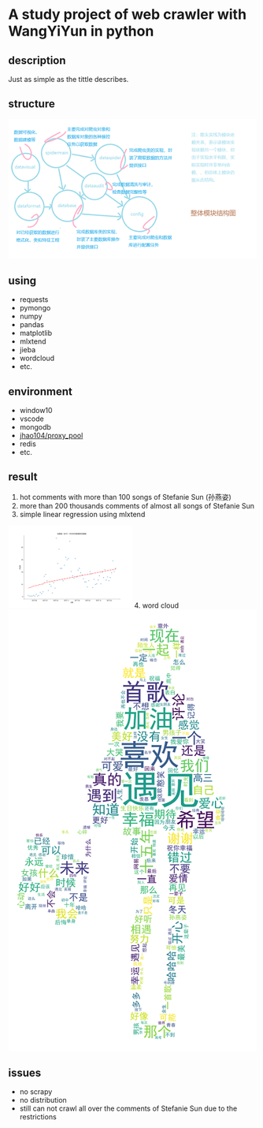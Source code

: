 # A study project of web crawler with WangYiYun in python

## description

Just as simple as the tittle describes.

## structure

<img src="https://github.com/jiannanya/comments/blob/master/picture/structure.png" witdh="50%" height="50%">

## using

+ requests
+ pymongo
+ numpy
+ pandas
+ matplotlib
+ mlxtend
+ jieba
+ wordcloud
+ etc.

## environment

+ window10 
+ vscode 
+ mongodb
+ [jhao104/proxy_pool](https://github.com/jhao104/proxy_pool
)
+ redis
+ etc.

## result
1. hot comments with more than 100 songs of Stefanie Sun (孙燕姿)  
2. more than 200 thousands comments of almost all songs of Stefanie Sun
3. simple linear regression using mlxtend
<img src="https://github.com/jiannanya/comments/blob/master/picture/analyse/孙燕姿《安宁》月均评论数量回归模型.png" width="50%" height="50%">
4. word cloud
<img src="https://github.com/jiannanya/comments/blob/master/picture/analyse/遇见评论词云.png" witdh="50%" height="50%">

## issues
+ no scrapy
+ no distribution
+ still can not crawl all over the comments of Stefanie Sun due to the restrictions
